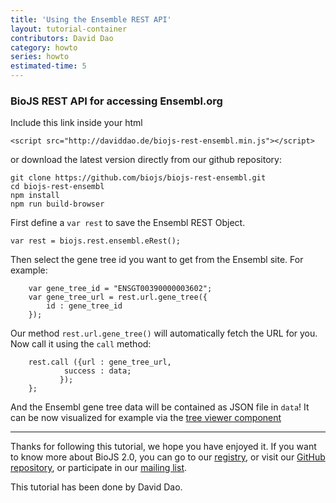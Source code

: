 ```yaml
---
title: 'Using the Ensemble REST API'
layout: tutorial-container
contributors: David Dao
category: howto
series: howto
estimated-time: 5
---
```


### BioJS REST API for accessing Ensembl.org

Include this link inside your html

~~~
<script src="http://daviddao.de/biojs-rest-ensembl.min.js"></script>
~~~

or download the latest version directly from our github repository:

~~~
git clone https://github.com/biojs/biojs-rest-ensembl.git
cd biojs-rest-ensembl
npm install
npm run build-browser
~~~

First define a `var rest` to save the Ensembl REST Object.

~~~
var rest = biojs.rest.ensembl.eRest();
~~~

Then select the gene tree id you want to get from the Ensembl site.
For example:

~~~
	var gene_tree_id = "ENSGT00390000003602";
	var gene_tree_url = rest.url.gene_tree({
	    id : gene_tree_id
	});
~~~

Our method `rest.url.gene_tree()` will automatically fetch the URL for you.
Now call it using the `call` method:

~~~
	rest.call ({url : gene_tree_url,
		    success : data;
		   });
    };
~~~

And the Ensembl gene tree data will be contained as JSON file in `data`!
It can be now visualized for example via the [tree viewer component](usingTreeViewerComponentTutorial.html)

* * * * *

Thanks for following this tutorial, we hope you have enjoyed it. If you want to know more about BioJS 2.0, you can go to our [registry](http://www.ebi.ac.uk/Tools/biojs/registry/), or visit our [GitHub repository](https://github.com/biojs/biojs2), or participate in our [mailing list](https://groups.google.com/forum/#!forum/biojs).

This tutorial has been done by David Dao. 

